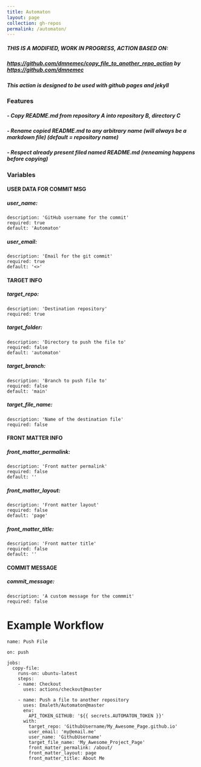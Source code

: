 ```yaml
---
title: Automaton
layout: page
collection: gh-repos
permalink: /automaton/
---
```

##### THIS IS A MODIFIED, WORK IN PROGRESS, ACTION BASED ON: 
##### https://github.com/dmnemec/copy_file_to_another_repo_action by https://github.com/dmnemec

##### This action is designed to be used with github pages and jekyll
<!--more-->

### Features
##### - Copy README.md from repository A into repository B, directory C
##### - Rename copied README.md to any arbitrary name (will always be a markdown file) (default = repository name)
##### - Respect already present filed named README.md (reneaming happens before copying)


### Variables
#### USER DATA FOR COMMIT MSG
#####  user_name:
    description: 'GitHub username for the commit'
    required: true
    default: 'Automaton'
    
#####  user_email:
    description: 'Email for the git commit'
    required: true
    default: '<>'
    
#### TARGET INFO
#####  target_repo:
    description: 'Destination repository'
    required: true
    
#####  target_folder:
    description: 'Directory to push the file to'
    required: false
    default: 'automaton'
    
#####  target_branch:
    description: 'Branch to push file to'
    required: false
    default: 'main'
    
#####  target_file_name:
    description: 'Name of the destination file'
    required: false
    
#### FRONT MATTER INFO
#####  front_matter_permalink:
    description: 'Front matter permalink'
    required: false
    default: ''
    
#####  front_matter_layout:
    description: 'Front matter layout'
    required: false
    default: 'page'
    
#####  front_matter_title:
    description: 'Front matter title'
    required: false
    default: '' 
    
#### COMMIT MESSAGE
#####  commit_message:
    description: 'A custom message for the commmit'
    required: false


# Example Workflow
```
name: Push File

on: push

jobs:
  copy-file:
    runs-on: ubuntu-latest
    steps:
    - name: Checkout
      uses: actions/checkout@master

    - name: Push a file to another repository
      uses: Emaleth/Automaton@master
      env:
        API_TOKEN_GITHUB: '${{ secrets.AUTOMATON_TOKEN }}'
      with:
        target_repo: 'GithubUsername/My_Awesome_Page.github.io'
        user_email: 'my@email.me'
        user_name: 'GithubUsername'
        target_file_name: 'My_Awesome_Project_Page'
        front_matter_permalink: /about/
        front_matter_layout: page
        front_matter_title: About Me
```

